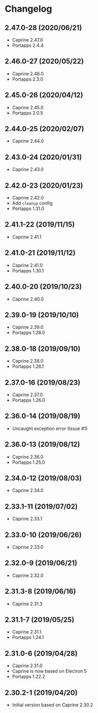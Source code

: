 # Changelog

## 2.47.0-28 (2020/06/21)

* Caprine 2.47.0
* Portapps 2.4.4

## 2.46.0-27 (2020/05/22)

* Caprine 2.46.0
* Portapps 2.3.0

## 2.45.0-26 (2020/04/12)

* Caprine 2.45.0
* Portapps 2.0.5

## 2.44.0-25 (2020/02/07)

* Caprine 2.44.0

## 2.43.0-24 (2020/01/31)

* Caprine 2.43.0

## 2.42.0-23 (2020/01/23)

* Caprine 2.42.0
* Add `cleanup` config
* Portapps 1.31.0

## 2.41.1-22 (2019/11/15)

* Caprine 2.41.1

## 2.41.0-21 (2019/11/12)

* Caprine 2.41.0
* Portapps 1.30.1

## 2.40.0-20 (2019/10/23)

* Caprine 2.40.0

## 2.39.0-19 (2019/10/10)

* Caprine 2.39.0
* Portapps 1.28.0

## 2.38.0-18 (2019/09/10)

* Caprine 2.38.0
* Portapps 1.26.1

## 2.37.0-16 (2019/08/23)

* Caprine 2.37.0
* Portapps 1.26.0

## 2.36.0-14 (2019/08/19)

* Uncaught exception error (Issue #1)

## 2.36.0-13 (2019/08/12)

* Caprine 2.36.0
* Portapps 1.25.0

## 2.34.0-12 (2019/08/03)

* Caprine 2.34.0

## 2.33.1-11 (2019/07/02)

* Caprine 2.33.1

## 2.33.0-10 (2019/06/26)

* Caprine 2.33.0

## 2.32.0-9 (2019/06/21)

* Caprine 2.32.0

## 2.31.3-8 (2019/06/16)

* Caprine 2.31.3

## 2.31.1-7 (2019/05/25)

* Caprine 2.31.1
* Portapps 1.24.1

## 2.31.0-6 (2019/04/28)

* Caprine 2.31.0
* Caprine is now based on Electron 5
* Portapps 1.22.2

## 2.30.2-1 (2019/04/20)

* Initial version based on Caprine 2.30.2
